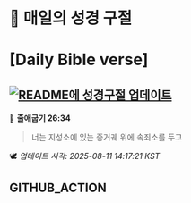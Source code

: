 # 🙏 매일의 성경 구절
# [Daily Bible verse]
## [![README에 성경구절 업데이트](https://github.com/DONGSUKA/first_test/actions/workflows/update-readme-bible.yml/badge.svg)](https://github.com/DONGSUKA/first_test/actions/workflows/update-readme-bible.yml)
<!-- START_BIBLE_VERSE -->
📖 **출애굽기 26:34**
> 너는 지성소에 있는 증거궤 위에 속죄소를 두고

🕊️ _업데이트 시각: 2025-08-11 14:17:21 KST_
  <!-- END_BIBLE_VERSE -->
## GITHUB_ACTION
